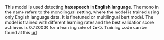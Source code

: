 This model is used detecting **hatespeech** in **English language**. The mono in the name refers to the monolingual setting, where the model is trained using only English language data. It is finetuned on multilingual bert model.
The model is trained with different learning rates and the best validation score achieved is 0.726030 for a learning rate of 2e-5. Training code can be found at this [url](https://github.com/punyajoy/DE-LIMIT)
